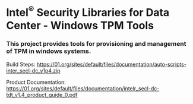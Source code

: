 # Intel<sup>®</sup> Security Libraries for Data Center  - Windows TPM Tools
### This project provides tools for provisioning and management of TPM in windows systems.

Build Steps: https://01.org/sites/default/files/documentation/auto-scripts-inter_secl-dc_v1p4.zip

Product Documentation: https://01.org/sites/default/files/documentation/intelr_secl-dc-tdt_v1.4_product_guide_0.pdf
